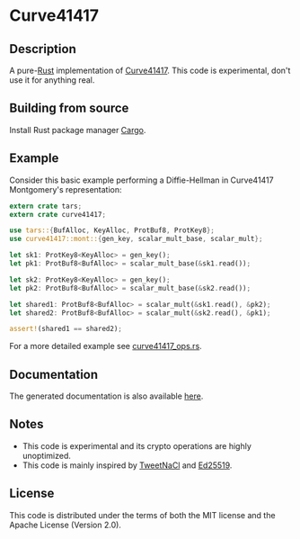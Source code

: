 # Curve41417

## Description

A pure-[Rust](http://www.rust-lang.org/) implementation of [Curve41417](http://safecurves.cr.yp.to/). This code is experimental, don't use it for anything real.


## Building from source

Install Rust package manager [Cargo](https://github.com/rust-lang/cargo).


## Example

Consider this basic example performing a Diffie-Hellman in Curve41417 Montgomery's representation:

```rust
extern crate tars;
extern crate curve41417;

use tars::{BufAlloc, KeyAlloc, ProtBuf8, ProtKey8};
use curve41417::mont::{gen_key, scalar_mult_base, scalar_mult};

let sk1: ProtKey8<KeyAlloc> = gen_key();
let pk1: ProtBuf8<BufAlloc> = scalar_mult_base(&sk1.read());

let sk2: ProtKey8<KeyAlloc> = gen_key();
let pk2: ProtBuf8<BufAlloc> = scalar_mult_base(&sk2.read());

let shared1: ProtBuf8<BufAlloc> = scalar_mult(&sk1.read(), &pk2);
let shared2: ProtBuf8<BufAlloc> = scalar_mult(&sk2.read(), &pk1);

assert!(shared1 == shared2);
```

For a more detailed example see [curve41417_ops.rs](examples/curve41417_ops.rs).


## Documentation

The generated documentation is also available [here](http://seb.dbzteam.org/rs/curve41417/curve41417/).


## Notes

* This code is experimental and its crypto operations are highly unoptimized.
* This code is mainly inspired by [TweetNaCl](http://tweetnacl.cr.yp.to/) and [Ed25519](http://ed25519.cr.yp.to/software.html).


## License

This code is distributed under the terms of both the MIT license and the Apache License (Version 2.0).

